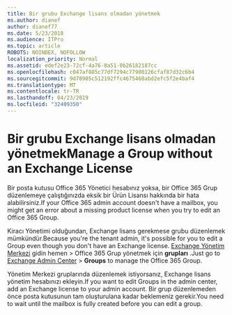 ```yaml
---
title: Bir grubu Exchange lisans olmadan yönetmek
ms.author: dianef
author: dianef77
ms.date: 5/23/2018
ms.audience: ITPro
ms.topic: article
ROBOTS: NOINDEX, NOFOLLOW
localization_priority: Normal
ms.assetid: edef2e23-72cf-4a76-8a51-0b26182187cc
ms.openlocfilehash: c047af885c77df7294c77900126cfaf87d32c6b4
ms.sourcegitcommit: 9d78905c512192ffc4675468abd2efc5f2e4baf4
ms.translationtype: MT
ms.contentlocale: tr-TR
ms.lasthandoff: 04/23/2019
ms.locfileid: "32409350"
---
```

# <a name="manage-a-group-without-an-exchange-license"></a><span data-ttu-id="303ee-102">Bir grubu Exchange lisans olmadan yönetmek</span><span class="sxs-lookup"><span data-stu-id="303ee-102">Manage a Group without an Exchange License</span></span>

<span data-ttu-id="303ee-103">Bir posta kutusu Office 365 Yönetici hesabınız yoksa, bir Office 365 Grup düzenlemeye çalıştığınızda eksik bir Ürün Lisansı hakkında bir hata alabilirsiniz.</span><span class="sxs-lookup"><span data-stu-id="303ee-103">If your Office 365 admin account doesn't have a mailbox, you might get an error about a missing product license when you try to edit an Office 365 Group.</span></span>
  
<span data-ttu-id="303ee-104">Kiracı Yönetimi olduğundan, Exchange lisans gerekmese grubu düzenlemek mümkündür.</span><span class="sxs-lookup"><span data-stu-id="303ee-104">Because you're the tenant admin, it's possible for you to edit a Group even though you don't have an Exchange license.</span></span> <span data-ttu-id="303ee-105">[Exchange Yönetim Merkezi](https://outlook.office365.com/ecp.aspx) gidin hemen \> Office 365 Grup yönetmek için **grupları** .</span><span class="sxs-lookup"><span data-stu-id="303ee-105">Just go to [Exchange Admin Center](https://outlook.office365.com/ecp.aspx) \> **Groups** to manage the Office 365 Group.</span></span> 
  
<span data-ttu-id="303ee-106">Yönetim Merkezi gruplarında düzenlemek istiyorsanız, Exchange lisans yönetim hesabınızı ekleyin.</span><span class="sxs-lookup"><span data-stu-id="303ee-106">If you want to edit Groups in the admin center, add an Exchange license to your admin account.</span></span> <span data-ttu-id="303ee-107">Bir grup düzenlemeden önce posta kutusunun tam oluşturulana kadar beklemeniz gerekir.</span><span class="sxs-lookup"><span data-stu-id="303ee-107">You need to wait until the mailbox is fully created before you can edit a group.</span></span>
  

